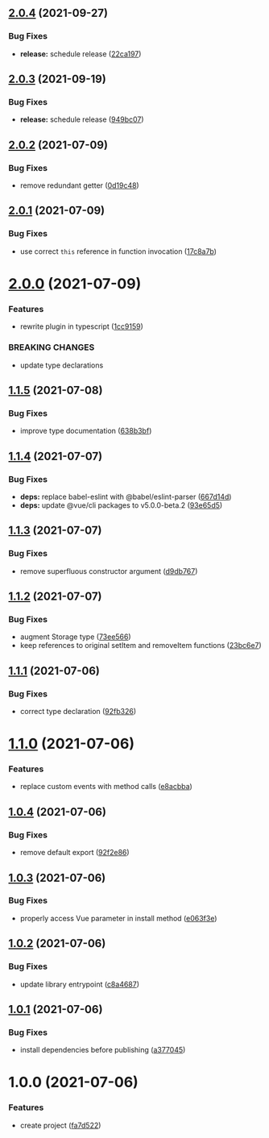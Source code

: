 ## [2.0.4](https://github.com/DerYeger/vue-persistent-storage-manager/compare/v2.0.3...v2.0.4) (2021-09-27)


### Bug Fixes

* **release:** schedule release ([22ca197](https://github.com/DerYeger/vue-persistent-storage-manager/commit/22ca19766ffabd29672aa784a7a9aad872a0d775))

## [2.0.3](https://github.com/DerYeger/vue-persistent-storage-manager/compare/v2.0.2...v2.0.3) (2021-09-19)


### Bug Fixes

* **release:** schedule release ([949bc07](https://github.com/DerYeger/vue-persistent-storage-manager/commit/949bc0717bf512637f5e9def03070085e1a243fa))

## [2.0.2](https://github.com/DerYeger/vue-persistent-storage-manager/compare/v2.0.1...v2.0.2) (2021-07-09)


### Bug Fixes

* remove redundant getter ([0d19c48](https://github.com/DerYeger/vue-persistent-storage-manager/commit/0d19c48fef2e9ab95c70f4a7d99044e5cc915ecf))

## [2.0.1](https://github.com/DerYeger/vue-persistent-storage-manager/compare/v2.0.0...v2.0.1) (2021-07-09)


### Bug Fixes

* use correct `this` reference in function invocation ([17c8a7b](https://github.com/DerYeger/vue-persistent-storage-manager/commit/17c8a7b78399bf18ed700aa10fa19c976f24f847))

# [2.0.0](https://github.com/DerYeger/vue-persistent-storage-manager/compare/v1.1.5...v2.0.0) (2021-07-09)


### Features

* rewrite plugin in typescript ([1cc9159](https://github.com/DerYeger/vue-persistent-storage-manager/commit/1cc9159b3987eb77b5590d3ff1a9fb2d3880a4bf))


### BREAKING CHANGES

* update type declarations

## [1.1.5](https://github.com/DerYeger/vue-persistent-storage-manager/compare/v1.1.4...v1.1.5) (2021-07-08)


### Bug Fixes

* improve type documentation ([638b3bf](https://github.com/DerYeger/vue-persistent-storage-manager/commit/638b3bfd10eb22f9581e7774c993ba24b1d14976))

## [1.1.4](https://github.com/DerYeger/vue-persistent-storage-manager/compare/v1.1.3...v1.1.4) (2021-07-07)


### Bug Fixes

* **deps:** replace babel-eslint with @babel/eslint-parser ([667d14d](https://github.com/DerYeger/vue-persistent-storage-manager/commit/667d14db34f9d9de946e3ba61c9879f676fca28f))
* **deps:** update @vue/cli packages to v5.0.0-beta.2 ([93e65d5](https://github.com/DerYeger/vue-persistent-storage-manager/commit/93e65d516b2c36c73c5950ea5f904d717374d238))

## [1.1.3](https://github.com/DerYeger/vue-persistent-storage-manager/compare/v1.1.2...v1.1.3) (2021-07-07)


### Bug Fixes

* remove superfluous constructor argument ([d9db767](https://github.com/DerYeger/vue-persistent-storage-manager/commit/d9db76767d1ac4ea9be8e43d33500e291e58bc42))

## [1.1.2](https://github.com/DerYeger/vue-persistent-storage-manager/compare/v1.1.1...v1.1.2) (2021-07-07)


### Bug Fixes

* augment Storage type ([73ee566](https://github.com/DerYeger/vue-persistent-storage-manager/commit/73ee566b1a89ce2c098a5152ba678bd7bdda8f90))
* keep references to original setItem and removeItem functions ([23bc6e7](https://github.com/DerYeger/vue-persistent-storage-manager/commit/23bc6e7139e00352e7356e6014a2bd318b9b3295))

## [1.1.1](https://github.com/DerYeger/vue-persistent-storage-manager/compare/v1.1.0...v1.1.1) (2021-07-06)


### Bug Fixes

* correct type declaration ([92fb326](https://github.com/DerYeger/vue-persistent-storage-manager/commit/92fb32637499cde7d6be7a2fec316fce37cdf96c))

# [1.1.0](https://github.com/DerYeger/vue-persistent-storage-manager/compare/v1.0.4...v1.1.0) (2021-07-06)


### Features

* replace custom events with method calls ([e8acbba](https://github.com/DerYeger/vue-persistent-storage-manager/commit/e8acbbaa5bed92a6c0b7fc538dea5126c0b3a95d))

## [1.0.4](https://github.com/DerYeger/vue-persistent-storage-manager/compare/v1.0.3...v1.0.4) (2021-07-06)


### Bug Fixes

* remove default export ([92f2e86](https://github.com/DerYeger/vue-persistent-storage-manager/commit/92f2e863189311f706119d2d0c890f273b085a22))

## [1.0.3](https://github.com/DerYeger/vue-persistent-storage-manager/compare/v1.0.2...v1.0.3) (2021-07-06)


### Bug Fixes

* properly access Vue parameter in install method ([e063f3e](https://github.com/DerYeger/vue-persistent-storage-manager/commit/e063f3ed07ea6272f6eff886d2f620d43afcc150))

## [1.0.2](https://github.com/DerYeger/vue-persistent-storage-manager/compare/v1.0.1...v1.0.2) (2021-07-06)


### Bug Fixes

* update library entrypoint ([c8a4687](https://github.com/DerYeger/vue-persistent-storage-manager/commit/c8a4687be0fb84185255e03af09a7ed760acf261))

## [1.0.1](https://github.com/DerYeger/vue-persistent-storage-manager/compare/v1.0.0...v1.0.1) (2021-07-06)


### Bug Fixes

* install dependencies before publishing ([a377045](https://github.com/DerYeger/vue-persistent-storage-manager/commit/a377045d2132d3995575ed5104b08ca76e24df38))

# 1.0.0 (2021-07-06)


### Features

* create project ([fa7d522](https://github.com/DerYeger/vue-persistent-storage-manager/commit/fa7d52282a9ab608a79abf05a5e11a1a5f0069de))
